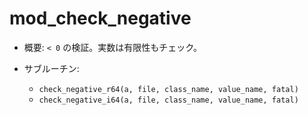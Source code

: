 # mod_check_negative

- 概要: `< 0` の検証。実数は有限性もチェック。

- サブルーチン:
  - `check_negative_r64(a, file, class_name, value_name, fatal)`
  - `check_negative_i64(a, file, class_name, value_name, fatal)`

